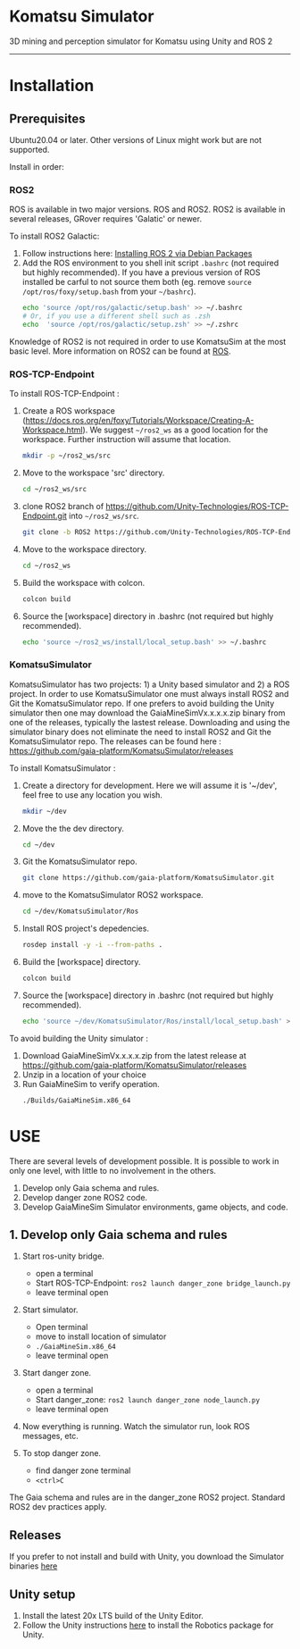 # Komatsu Simulator
3D mining and perception simulator for Komatsu using Unity and ROS 2

------------------------
# Installation

## Prerequisites

Ubuntu20.04 or later. Other versions of Linux might work but are not supported.

Install in order:

### ROS2

ROS is available in two major versions. ROS and ROS2. ROS2 is available in several releases, GRover requires 'Galatic' or newer. 

To install ROS2 Galactic: 

1. Follow instructions here: [Installing ROS 2 via Debian Packages](https://docs.ros.org/en/galactic/Installation/Ubuntu-Install-Debians.html)
2. Add the ROS environment to you shell init script `.bashrc` (not required but highly recommended). If you have a previous version of ROS installed be carful to not source them both (eg. remove `source /opt/ros/foxy/setup.bash` from your `~/bashrc`). 
   ```bash
   echo 'source /opt/ros/galactic/setup.bash' >> ~/.bashrc
   # Or, if you use a different shell such as .zsh
   echo  'source /opt/ros/galactic/setup.zsh' >> ~/.zshrc
   ```

Knowledge of ROS2 is not required in order to use KomatsuSim at the most basic level. More information on ROS2 can be found at [ROS](https://www.ros.org/).

### ROS-TCP-Endpoint

To install ROS-TCP-Endpoint : 

1. Create a ROS workspace (https://docs.ros.org/en/foxy/Tutorials/Workspace/Creating-A-Workspace.html). We suggest `~/ros2_ws` as a good location for the workspace. Further instruction will assume that location.

   ```bash
   mkdir -p ~/ros2_ws/src
   ```

3. Move to the workspace 'src' directory.

   ```bash
   cd ~/ros2_ws/src
   ```

4. clone ROS2 branch of https://github.com/Unity-Technologies/ROS-TCP-Endpoint.git into `~/ros2_ws/src`.

   ```bash
   git clone -b ROS2 https://github.com/Unity-Technologies/ROS-TCP-Endpoint.git
   ````

5. Move to the workspace directory.

   ```bash
   cd ~/ros2_ws
   ```

6. Build the workspace with colcon.

   ```bash
   colcon build
   ```

7. Source the [workspace] directory in .bashrc (not required but highly recommended).

   ```bash
   echo 'source ~/ros2_ws/install/local_setup.bash' >> ~/.bashrc
   ```

### KomatsuSimulator

KomatsuSimulator has two projects: 1) a Unity based simulator and 2) a ROS project. In order to use KomatsuSimulator one must always install ROS2 and Git the KomatsuSimulator repo. If one prefers to avoid building the Unity simulator then one may download the GaiaMineSimVx.x.x.x.zip binary from one of the releases, typically the lastest release. Downloading and using the simulator binary does not eliminate the need to install ROS2 and Git the KomatsuSimulator repo. The releases can be found here : https://github.com/gaia-platform/KomatsuSimulator/releases

To install KomatsuSimulator : 

1. Create a directory for development. Here we will assume it is '~/dev', feel free to use any location you wish. 
    ```bash
    mkdir ~/dev
    ```
2. Move the the dev directory.
    ```bash
    cd ~/dev
    ```
3. Git the KomatsuSimulator repo.
    ```bash
    git clone https://github.com/gaia-platform/KomatsuSimulator.git
    ```
4. move to the KomatsuSimulator ROS2 workspace.
    ```bash
    cd ~/dev/KomatsuSimulator/Ros
    ```
5. Install ROS project's depedencies.
    ```bash
    rosdep install -y -i --from-paths .
    ```
6. Build the [workspace] directory.
    ```bash
    colcon build
    ```
7. Source the [workspace] directory in .bashrc (not required but highly recommended).
    ```bash
    echo 'source ~/dev/KomatsuSimulator/Ros/install/local_setup.bash' >> ~/.bashrc
    ```
To avoid building the Unity simulator :
1. Download GaiaMineSimVx.x.x.x.zip from the latest release at https://github.com/gaia-platform/KomatsuSimulator/releases
2. Unzip in a location of your choice
3. Run GaiaMineSim to verify operation.
    ```bash
    ./Builds/GaiaMineSim.x86_64
    ```

# USE

There are several levels of development possible. It is possible to work in only one level, with little to no involvement in the others.

1. Develop only Gaia schema and rules.
2. Develop danger zone ROS2 code.
3. Develop GaiaMineSim Simulator environments, game objects, and code.

## 1. Develop only Gaia schema and rules

1. Start ros-unity bridge.
   - open a terminal
   - Start ROS-TCP-Endpoint: ```ros2 launch danger_zone bridge_launch.py``` 
   - leave terminal open

2. Start simulator.
   - Open terminal
   - move to install location of simulator
   - `./GaiaMineSim.x86_64`
   - leave terminal open
   
3. Start danger zone.
   - open a terminal
   - Start danger_zone: ```ros2 launch danger_zone node_launch.py```
   - leave terminal open

4. Now everything is running. Watch the simulator run, look ROS messages, etc. 

5. To stop danger zone.
   - find danger zone terminal
   - ```<ctrl>C```

The Gaia schema and rules are in the danger_zone ROS2 project. Standard ROS2 dev practices apply.

## Releases
If you prefer to not install and build with Unity, you download the Simulator binaries [here](https://github.com/gaia-platform/KomatsuSimulator/releases)

## Unity setup
1. Install the latest 20x LTS build of the Unity Editor.
2. Follow the Unity instructions [here](https://github.com/Unity-Technologies/Unity-Robotics-Hub/blob/main/tutorials/ros_unity_integration/setup.md#-unity-setup) to install the Robotics package for Unity.




